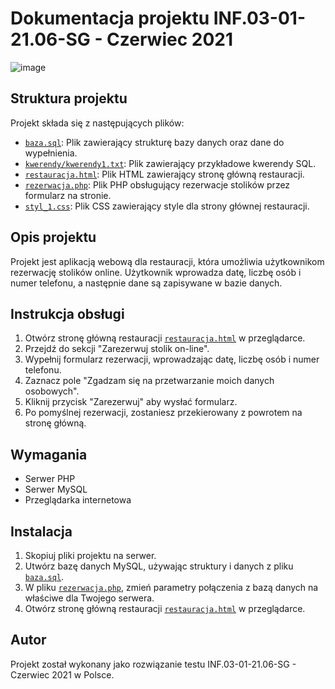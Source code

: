 # Dokumentacja projektu INF.03-01-21.06-SG - Czerwiec 2021
![image](https://github.com/DBOYttt/Egzaminy-pr-bne/assets/65898012/df91c959-55a5-44da-b6ca-ccf1bc6a3fbc)


## Struktura projektu

Projekt składa się z następujących plików:

- [`baza.sql`](https://github.com/DBOYttt/Egzaminy-pr-bne/blob/main/INF.03-01-21.06-SG/baza.sql): Plik zawierający strukturę bazy danych oraz dane do wypełnienia.
- [`kwerendy/kwerendy1.txt`](https://github.com/DBOYttt/Egzaminy-pr-bne/blob/main/INF.03-01-21.06-SG/kwerendy/kwerendy1.txt): Plik zawierający przykładowe kwerendy SQL.
- [`restauracja.html`](https://github.com/DBOYttt/Egzaminy-pr-bne/blob/main/INF.03-01-21.06-SG/restauracja.html): Plik HTML zawierający stronę główną restauracji.
- [`rezerwacja.php`](https://github.com/DBOYttt/Egzaminy-pr-bne/blob/main/INF.03-01-21.06-SG/rezerwacja.php): Plik PHP obsługujący rezerwacje stolików przez formularz na stronie.
- [`styl_1.css`](https://github.com/DBOYttt/Egzaminy-pr-bne/blob/main/INF.03-01-21.06-SG/styl_1.css): Plik CSS zawierający style dla strony głównej restauracji.

## Opis projektu

Projekt jest aplikacją webową dla restauracji, która umożliwia użytkownikom rezerwację stolików online. Użytkownik wprowadza datę, liczbę osób i numer telefonu, a następnie dane są zapisywane w bazie danych.

## Instrukcja obsługi

1. Otwórz stronę główną restauracji [`restauracja.html`](https://github.com/DBOYttt/Egzaminy-pr-bne/blob/main/INF.03-01-21.06-SG/restauracja.html) w przeglądarce.
2. Przejdź do sekcji "Zarezerwuj stolik on-line".
3. Wypełnij formularz rezerwacji, wprowadzając datę, liczbę osób i numer telefonu.
4. Zaznacz pole "Zgadzam się na przetwarzanie moich danych osobowych".
5. Kliknij przycisk "Zarezerwuj" aby wysłać formularz.
6. Po pomyślnej rezerwacji, zostaniesz przekierowany z powrotem na stronę główną.

## Wymagania

- Serwer PHP
- Serwer MySQL
- Przeglądarka internetowa

## Instalacja

1. Skopiuj pliki projektu na serwer.
2. Utwórz bazę danych MySQL, używając struktury i danych z pliku  [`baza.sql`](https://github.com/DBOYttt/Egzaminy-pr-bne/blob/main/INF.03-01-21.06-SG/baza.sql).
3. W pliku [`rezerwacja.php`](https://github.com/DBOYttt/Egzaminy-pr-bne/blob/main/INF.03-01-21.06-SG/rezerwacja.php), zmień parametry połączenia z bazą danych na właściwe dla Twojego serwera.
4. Otwórz stronę główną restauracji [`restauracja.html`](https://github.com/DBOYttt/Egzaminy-pr-bne/blob/main/INF.03-01-21.06-SG/restauracja.html) w przeglądarce.

## Autor

Projekt został wykonany jako rozwiązanie testu INF.03-01-21.06-SG - Czerwiec 2021 w Polsce.
